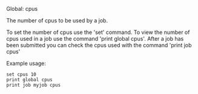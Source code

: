 Global: cpus

The number of cpus to be used by a job.

To set the number of cpus use the 'set' command.
To view the number of cpus used in a job use the command 'print global cpus'.
After a job has been submitted you can check the cpus used with the command 'print job <jobname> cpus'

Example usage:

    set cpus 10
    print global cpus
    print job myjob cpus


